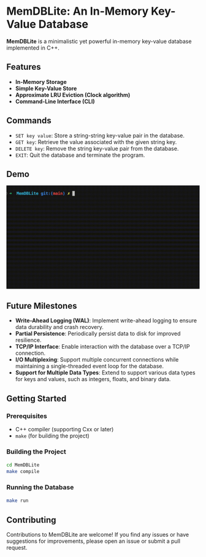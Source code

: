 # MemDBLite: An In-Memory Key-Value Database


**MemDBLite** is a minimalistic yet powerful in-memory key-value database implemented in C++.

## Features

- **In-Memory Storage**
- **Simple Key-Value Store**
- **Approximate LRU Eviction (Clock algorithm)**
- **Command-Line Interface (CLI)**
## Commands

- `SET key value`: Store a string-string key-value pair in the database.
- `GET key`: Retrieve the value associated with the given string key.
- `DELETE key`: Remove the string key-value pair from the database.
- `EXIT`: Quit the database and terminate the program.

## Demo
<div align="center">
  <img src="https://raw.githubusercontent.com/mithildani/MemDBLite/main/demo.gif" alt="MemDBLite Demo" width="600">
</div>

## Future Milestones

- **Write-Ahead Logging (WAL)**: Implement write-ahead logging to ensure data durability and crash recovery.
- **Partial Persistence**: Periodically persist data to disk for improved resilience.
- **TCP/IP Interface**: Enable interaction with the database over a TCP/IP connection.
- **I/O Multiplexing**: Support multiple concurrent connections while maintaining a single-threaded event loop for the database.
- **Support for Multiple Data Types**: Extend to support various data types for keys and values, such as integers, floats, and binary data.

## Getting Started

### Prerequisites

- C++ compiler (supporting Cxx or later)
- `make` (for building the project)

### Building the Project
```sh
cd MemDBLite
make compile
```

### Running the Database
```sh
make run
```

## Contributing

Contributions to MemDBLite are welcome! If you find any issues or have suggestions for improvements, please open an issue or submit a pull request.
